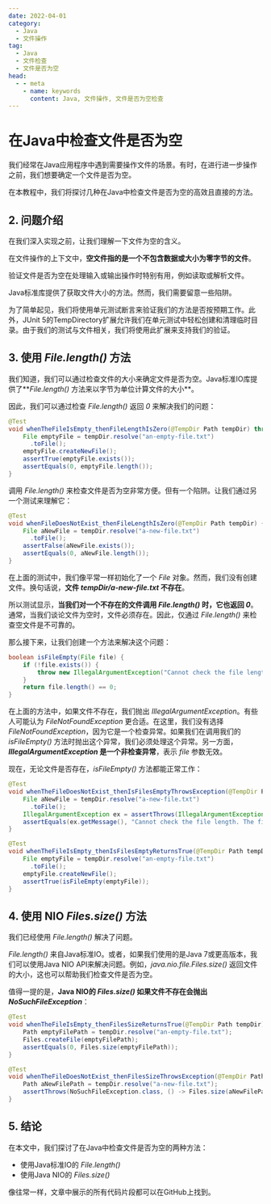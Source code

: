 ```yaml
---
date: 2022-04-01
category:
  - Java
  - 文件操作
tag:
  - Java
  - 文件检查
  - 文件是否为空
head:
  - - meta
    - name: keywords
      content: Java, 文件操作, 文件是否为空检查
---
```

# 在Java中检查文件是否为空

我们经常在Java应用程序中遇到需要操作文件的场景。有时，在进行进一步操作之前，我们想要确定一个文件是否为空。

在本教程中，我们将探讨几种在Java中检查文件是否为空的高效且直接的方法。

## 2. 问题介绍

在我们深入实现之前，让我们理解一下文件为空的含义。

在文件操作的上下文中，**空文件指的是一个不包含数据或大小为零字节的文件**。

验证文件是否为空在处理输入或输出操作时特别有用，例如读取或解析文件。

Java标准库提供了获取文件大小的方法。然而，我们需要留意一些陷阱。

为了简单起见，我们将使用单元测试断言来验证我们的方法是否按预期工作。此外，JUnit 5的TempDirectory扩展允许我们在单元测试中轻松创建和清理临时目录。由于我们的测试与文件相关，我们将使用此扩展来支持我们的验证。

## 3. 使用 _File.length()_ 方法

我们知道，我们可以通过检查文件的大小来确定文件是否为空。Java标准IO库提供了**_File.length()_ 方法来以字节为单位计算文件的大小**。

因此，我们可以通过检查 _File.length()_ 返回 _0_ 来解决我们的问题：

```java
@Test
void whenTheFileIsEmpty_thenFileLengthIsZero(@TempDir Path tempDir) throws IOException {
    File emptyFile = tempDir.resolve("an-empty-file.txt")
      .toFile();
    emptyFile.createNewFile();
    assertTrue(emptyFile.exists());
    assertEquals(0, emptyFile.length());
}
```

调用 _File.length()_ 来检查文件是否为空非常方便。但有一个陷阱。让我们通过另一个测试来理解它：

```java
@Test
void whenFileDoesNotExist_thenFileLengthIsZero(@TempDir Path tempDir) {
    File aNewFile = tempDir.resolve("a-new-file.txt")
      .toFile();
    assertFalse(aNewFile.exists());
    assertEquals(0, aNewFile.length());
}
```

在上面的测试中，我们像平常一样初始化了一个 _File_ 对象。然而，我们没有创建文件。换句话说，**文件 _tempDir/a-new-file.txt_ 不存在**。

所以测试显示，**当我们对一个不存在的文件调用 _File.length()_ 时，它也返回 _0_**。通常，当我们谈论文件为空时，文件必须存在。因此，仅通过 _File.length()_ 来检查空文件是不可靠的。

那么接下来，让我们创建一个方法来解决这个问题：

```java
boolean isFileEmpty(File file) {
    if (!file.exists()) {
        throw new IllegalArgumentException("Cannot check the file length. The file is not found: " + file.getAbsolutePath());
    }
    return file.length() == 0;
}
```

在上面的方法中，如果文件不存在，我们抛出 _IllegalArgumentException_。有些人可能认为 _FileNotFoundException_ 更合适。在这里，我们没有选择 _FileNotFoundException_，因为它是一个检查异常。如果我们在调用我们的 _isFileEmpty()_ 方法时抛出这个异常，我们必须处理这个异常。另一方面，**_IllegalArgumentException_ 是一个非检查异常**，表示 _file_ 参数无效。

现在，无论文件是否存在，_isFileEmpty()_ 方法都能正常工作：

```java
@Test
void whenTheFileDoesNotExist_thenIsFilesEmptyThrowsException(@TempDir Path tempDir) {
    File aNewFile = tempDir.resolve("a-new-file.txt")
      .toFile();
    IllegalArgumentException ex = assertThrows(IllegalArgumentException.class, () -> isFileEmpty(aNewFile));
    assertEquals(ex.getMessage(), "Cannot check the file length. The file is not found: " + aNewFile.getAbsolutePath());
}

@Test
void whenTheFileIsEmpty_thenIsFilesEmptyReturnsTrue(@TempDir Path tempDir) throws IOException {
    File emptyFile = tempDir.resolve("an-empty-file.txt")
      .toFile();
    emptyFile.createNewFile();
    assertTrue(isFileEmpty(emptyFile));
}
```

## 4. 使用 NIO _Files.size()_ 方法

我们已经使用 _File.length()_ 解决了问题。

_File.length()_ 来自Java标准IO。或者，如果我们使用的是Java 7或更高版本，我们可以使用Java NIO API来解决问题。例如，_java.nio.file.Files.size()_ 返回文件的大小，这也可以帮助我们检查文件是否为空。

值得一提的是，**Java NIO的 _Files.size()_ 如果文件不存在会抛出 _NoSuchFileException_**：

```java
@Test
void whenTheFileIsEmpty_thenFilesSizeReturnsTrue(@TempDir Path tempDir) throws IOException {
    Path emptyFilePath = tempDir.resolve("an-empty-file.txt");
    Files.createFile(emptyFilePath);
    assertEquals(0, Files.size(emptyFilePath));
}

@Test
void whenTheFileDoesNotExist_thenFilesSizeThrowsException(@TempDir Path tempDir) {
    Path aNewFilePath = tempDir.resolve("a-new-file.txt");
    assertThrows(NoSuchFileException.class, () -> Files.size(aNewFilePath));
}
```

## 5. 结论

在本文中，我们探讨了在Java中检查文件是否为空的两种方法：

- 使用Java标准IO的 _File.length()_
- 使用Java NIO的 _Files.size()_

像往常一样，文章中展示的所有代码片段都可以在GitHub上找到。